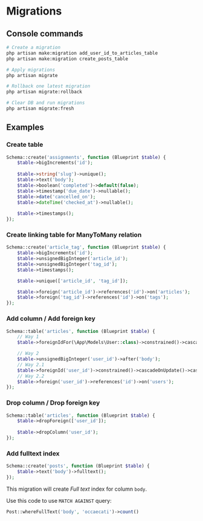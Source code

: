 # Migrations

## Console commands

```bash
# Create a migration
php artisan make:migration add_user_id_to_articles_table
php artisan make:migration create_posts_table
```

```bash
# Apply migrations
php artisan migrate
```

```bash
# Rollback one latest migration
php artisan migrate:rollback
```

```bash
# Clear DB and run migrations
php artisan migrate:fresh
```

## Examples

### Create table

```php
Schema::create('assignments', function (Blueprint $table) {
    $table->bigIncrements('id');
    
    $table->string('slug')->unique();
    $table->text('body');
    $table->boolean('completed')->default(false);
    $table->timestamp('due_date')->nullable();
    $table->date('cancelled_on');
    $table->dateTime('checked_at')->nullable();
    
    $table->timestamps();
});
```

### Create linking table for ManyToMany relation

```php
Schema::create('article_tag', function (Blueprint $table) {
    $table->bigIncrements('id');
    $table->unsignedBigInteger('article_id');
    $table->unsignedBigInteger('tag_id');
    $table->timestamps();

    $table->unique(['article_id', 'tag_id']);

    $table->foreign('article_id')->references('id')->on('articles');
    $table->foreign('tag_id')->references('id')->on('tags');
});
```

### Add column / Add foreign key

```php
Schema::table('articles', function (Blueprint $table) {
    // Way 1
    $table->foreignIdFor(\App\Models\User::class)->constrained()->cascadeOnDelete();

    // Way 2
    $table->unsignedBigInteger('user_id')->after('body');
    // Way 2.1
    $table->foreignId('user_id')->constrained()->cascadeOnUpdate()->cascadeOnDelete();
    // Way 2.2
    $table->foreign('user_id')->references('id')->on('users');
});
```

### Drop column / Drop foreign key

```php
Schema::table('articles', function (Blueprint $table) {
    $table->dropForeign(['user_id']);
    
    $table->dropColumn('user_id');
});
```

### Add fulltext index

```php
Schema::create('posts', function (Blueprint $table) {
    $table->text('body')->fulltext();
});
```

This migration will create *Full text* index for column `body`.

Use this code to use `MATCH AGAINST` query:

```php
Post::whereFullText('body', 'occaecati')->count()
```
